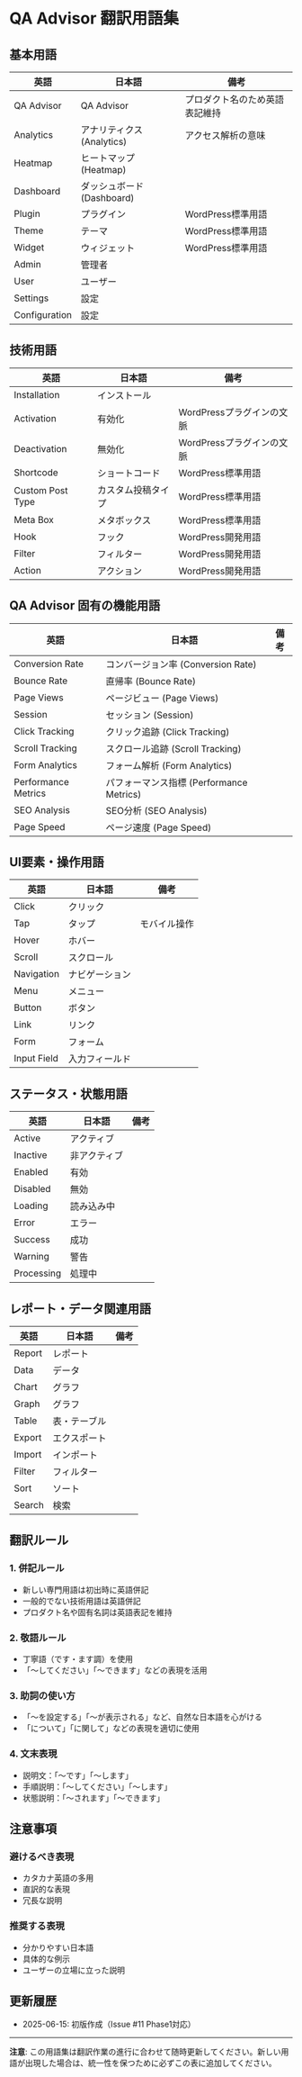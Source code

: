 # QA Advisor 翻訳用語集

## 基本用語

| 英語 | 日本語 | 備考 |
|------|---------|------|
| QA Advisor | QA Advisor | プロダクト名のため英語表記維持 |
| Analytics | アナリティクス (Analytics) | アクセス解析の意味 |
| Heatmap | ヒートマップ (Heatmap) | |
| Dashboard | ダッシュボード (Dashboard) | |
| Plugin | プラグイン | WordPress標準用語 |
| Theme | テーマ | WordPress標準用語 |
| Widget | ウィジェット | WordPress標準用語 |
| Admin | 管理者 | |
| User | ユーザー | |
| Settings | 設定 | |
| Configuration | 設定 | |

## 技術用語

| 英語 | 日本語 | 備考 |
|------|---------|------|
| Installation | インストール | |
| Activation | 有効化 | WordPressプラグインの文脈 |
| Deactivation | 無効化 | WordPressプラグインの文脈 |
| Shortcode | ショートコード | WordPress標準用語 |
| Custom Post Type | カスタム投稿タイプ | WordPress標準用語 |
| Meta Box | メタボックス | WordPress標準用語 |
| Hook | フック | WordPress開発用語 |
| Filter | フィルター | WordPress開発用語 |
| Action | アクション | WordPress開発用語 |

## QA Advisor 固有の機能用語

| 英語 | 日本語 | 備考 |
|------|---------|------|
| Conversion Rate | コンバージョン率 (Conversion Rate) | |
| Bounce Rate | 直帰率 (Bounce Rate) | |
| Page Views | ページビュー (Page Views) | |
| Session | セッション (Session) | |
| Click Tracking | クリック追跡 (Click Tracking) | |
| Scroll Tracking | スクロール追跡 (Scroll Tracking) | |
| Form Analytics | フォーム解析 (Form Analytics) | |
| Performance Metrics | パフォーマンス指標 (Performance Metrics) | |
| SEO Analysis | SEO分析 (SEO Analysis) | |
| Page Speed | ページ速度 (Page Speed) | |

## UI要素・操作用語

| 英語 | 日本語 | 備考 |
|------|---------|------|
| Click | クリック | |
| Tap | タップ | モバイル操作 |
| Hover | ホバー | |
| Scroll | スクロール | |
| Navigation | ナビゲーション | |
| Menu | メニュー | |
| Button | ボタン | |
| Link | リンク | |
| Form | フォーム | |
| Input Field | 入力フィールド | |

## ステータス・状態用語

| 英語 | 日本語 | 備考 |
|------|---------|------|
| Active | アクティブ | |
| Inactive | 非アクティブ | |
| Enabled | 有効 | |
| Disabled | 無効 | |
| Loading | 読み込み中 | |
| Error | エラー | |
| Success | 成功 | |
| Warning | 警告 | |
| Processing | 処理中 | |

## レポート・データ関連用語

| 英語 | 日本語 | 備考 |
|------|---------|------|
| Report | レポート | |
| Data | データ | |
| Chart | グラフ | |
| Graph | グラフ | |
| Table | 表・テーブル | |
| Export | エクスポート | |
| Import | インポート | |
| Filter | フィルター | |
| Sort | ソート | |
| Search | 検索 | |

## 翻訳ルール

### 1. 併記ルール
- 新しい専門用語は初出時に英語併記
- 一般的でない技術用語は英語併記
- プロダクト名や固有名詞は英語表記を維持

### 2. 敬語ルール
- 丁寧語（です・ます調）を使用
- 「〜してください」「〜できます」などの表現を活用

### 3. 助詞の使い方
- 「〜を設定する」「〜が表示される」など、自然な日本語を心がける
- 「について」「に関して」などの表現を適切に使用

### 4. 文末表現
- 説明文：「〜です」「〜します」
- 手順説明：「〜してください」「〜します」
- 状態説明：「〜されます」「〜できます」

## 注意事項

### 避けるべき表現
- カタカナ英語の多用
- 直訳的な表現
- 冗長な説明

### 推奨する表現
- 分かりやすい日本語
- 具体的な例示
- ユーザーの立場に立った説明

## 更新履歴
- 2025-06-15: 初版作成（Issue #11 Phase1対応）

---

**注意**: この用語集は翻訳作業の進行に合わせて随時更新してください。新しい用語が出現した場合は、統一性を保つために必ずこの表に追加してください。
